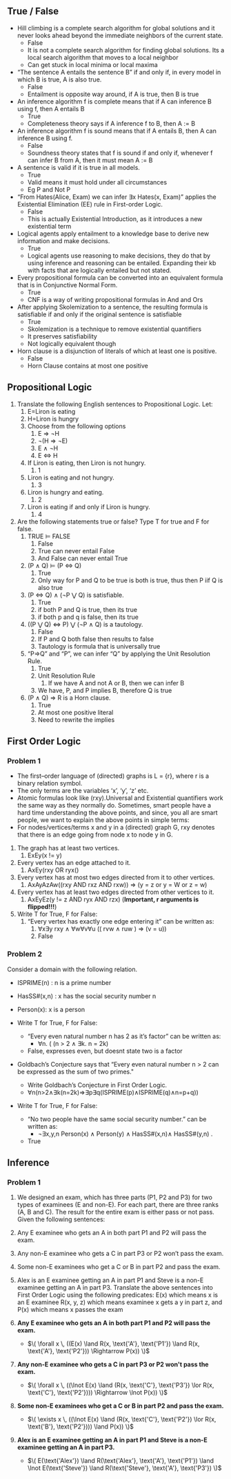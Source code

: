 ## True / False

 - Hill climbing is a complete search algorithm for global solutions and it never looks ahead beyond the immediate neighbors of the current state.
	 - False
	 - It is not a complete search algorithm for finding global solutions. Its a local search algorithm that moves to a local neighbor
	 - Can get stuck in local minima or local maxima
 - “The sentence A entails the sentence B” if and only if, in every model in which B is true, A is also true.
	 - False
	 - Entailment is opposite way around, if A is true, then B is true
 - An inference algorithm f is complete means that if A can inference B using f, then A entails B
	 - True
	 - Completeness theory says if A inference f to B, then A := B
 - An inference algorithm f is sound means that if A entails B, then A can inference B using f.
	 - False
	 - Soundness theory states that f is sound if and only if, whenever f can infer B from A, then it must mean A := B
 - A sentence is valid if it is true in all models.
	 - True
	 - Valid means it must hold under all circumstances
	 - Eg P and Not P
 - “From Hates(Alice, Exam) we can infer ∃x Hates(x, Exam)” applies the Existential Elimination (EE) rule in First-order Logic.
	 - False
	 - This is actually Existential Introduction, as it introduces a new existential term
 - Logical agents apply entailment to a knowledge base to derive new information and make decisions.
	 - True
	 - Logical agents use reasoning to make decisions, they do that by using inference and reasoning can be entailed. Expanding their kb with facts that are logically entailed but not stated.
 - Every propositional formula can be converted into an equivalent formula that is in Conjunctive Normal Form.
	 - True
	 - CNF is a way of writing propositional formulas in And and Ors
 - After applying Skolemization to a sentence, the resulting formula is satisfiable if and only if the original sentence is satisfiable
	 - True
	 - Skolemization is a technique to remove existential quantifiers
	 - It preserves satisfiability
	 - Not logically equivalent though
 - Horn clause is a disjunction of literals of which at least one is positive.
	 - False
	 - Horn Clause contains at most one positive

## Propositional Logic

1. Translate the following English sentences to Propositional Logic. Let:
	1. E=Liron is eating
	2. H=Liron is hungry
	3. Choose from the following options
		1. E ⇒ ¬H
		2. ¬(H ⇒ ¬E)
		3. E ∧ ¬H
		4. E ⇔ H
	4. If Liron is eating, then Liron is not hungry.
		1. 1
	5. Liron is eating and not hungry.
		1. 3
	6. Liron is hungry and eating.
		1. 2
	7. Liron is eating if and only if Liron is hungry.
		1. 4
2. Are the following statements true or false? Type T for true and F for false.
	1. TRUE ⊨ FALSE
		1. False
		2. True can never entail False
		3. And False can never entail True
	2. (P ∧ Q) ⊨ (P ⇔ Q)
		1. True
		2. Only way for P and Q to be true is both is true, thus then P iif Q is also true
	3. (P ⇔ Q) ∧ (¬P ⋁ Q) is satisfiable.
		1. True
		2. if both P and Q is true, then its true
		3. if both p and q is false, then its true
	4. ((P ⋁ Q) ⇔ P) ⋁ (¬P ∧ Q) is a tautology.
		1. False
		2. If P and Q both false then results to false
		3. Tautology is formula that is universally true
	5. “P⇒Q” and “P”, we can infer “Q” by applying the Unit Resolution Rule.
		1. True
		2. Unit Resolution Rule
			1. If we have A and not A or B, then we can infer B
		3. We have, P, and P implies B, therefore Q is true
	6. (P ∧ Q) ⇒ R is a Horn clause.
		1. True
		2. At most one positive literal
		3. Need to rewrite the implies

## First Order Logic

### Problem 1

 - The first–order language of (directed) graphs is L = {r}, where r is a binary relation symbol.
 - The only terms are the variables ‘x’, ‘y’, ‘z’ etc.
 - Atomic formulas look like (rxy).Universal and Existential quantifiers work the same way as they normally do.
Sometimes, smart people have a hard time understanding the above points, and since, you all are smart people, we want to explain the above points in simple terms:
 - For nodes/vertices/terms x and y in a (directed) graph G, rxy denotes that there is
an edge going from node x to node y in G.

1. The graph has at least two vertices. 
	1. ExEy(x != y)
2. Every vertex has an edge attached to it. 
	1. AxEy(rxy OR ryx()
3. Every vertex has at most two edges directed from it to other vertices. 
	1. AxAyAzAw((rxy AND rxz AND rxw)) => (y = z or y = W or z = w)
4. Every vertex has at least two edges directed from other vertices to it. 
	1. AxEyEz(y != z AND ryx AND rzx) (**Important, r arguments is flipped!!!**)
5. Write T for True, F for False: 
	1. “Every vertex has exactly one edge entering it” can be written as:
		1. ∀x∃y rxy ∧ ∀w∀v∀u (( rvw ∧ ruw ) ⇒ (v = u))
		2. False

### Problem 2
Consider a domain with the following relation.
 - ISPRIME(n) : n is a prime number
 - HasSS#(x,n) : x has the social security number n
 - Person(x): x is a person

 - Write T for True, F for False: 
	 - “Every even natural number n has 2 as it’s factor” can be written as: 
		 - ∀n. ( (n > 2 ∧ ∃k. n = 2k)
	 - False, expresses even, but doesnt state two is a factor
 - Goldbach’s Conjecture says that “Every even natural number n > 2 can be expressed as the sum of two primes."
	 - Write Goldbach’s Conjecture in First Order Logic. 
	 - ∀n(n>2∧∃k(n=2k)⇒∃p∃q(ISPRIME(p)∧ISPRIME(q)∧n=p+q))
 - Write T for True, F for False: 
	 - “No two people have the same social security number.” can be written as:
		 - ¬∃x,y,n Person(x) ∧ Person(y) ∧ HasSS#(x,n)∧ HasSS#(y,n) .
	 - True

## Inference

### Problem 1

1. We designed an exam, which has three parts (P1, P2 and P3) for two types of
examinees (E and non-E). For each part, there are three ranks (A, B and C). The result for the
entire exam is either pass or not pass.
Given the following sentences:
1. Any E examinee who gets an A in both part P1 and P2 will pass the exam.
2. Any non-E examinee who gets a C in part P3 or P2 won’t pass the exam.
3. Some non-E examinees who get a C or B in part P2 and pass the exam.
4. Alex is an E examinee getting an A in part P1 and Steve is a non-E examinee getting an A in part P3.
Translate the above sentences into First Order Logic using the following predicates: E(x) which means x is an E examinee R(x, y, z) which means examinee x gets a y in part z, and P(x) which means x passes the exam

1. **Any E examinee who gets an A in both part P1 and P2 will pass the exam.**
   - $\( \forall x \, ((E(x) \land R(x, \text{'A'}, \text{'P1'}) \land R(x, \text{'A'}, \text{'P2'})) \Rightarrow P(x)) \)$

2. **Any non-E examinee who gets a C in part P3 or P2 won't pass the exam.**
   - $\( \forall x \, ((\lnot E(x) \land (R(x, \text{'C'}, \text{'P3'}) \lor R(x, \text{'C'}, \text{'P2'}))) \Rightarrow \lnot P(x)) \)$

3. **Some non-E examinees who get a C or B in part P2 and pass the exam.**
   - $\( \exists x \, ((\lnot E(x) \land (R(x, \text{'C'}, \text{'P2'}) \lor R(x, \text{'B'}, \text{'P2'}))) \land P(x)) \)$

4. **Alex is an E examinee getting an A in part P1 and Steve is a non-E examinee getting an A in part P3.**
   - $\( E(\text{'Alex'}) \land R(\text{'Alex'}, \text{'A'}, \text{'P1'}) \land \lnot E(\text{'Steve'}) \land R(\text{'Steve'}, \text{'A'}, \text{'P3'}) \)$



